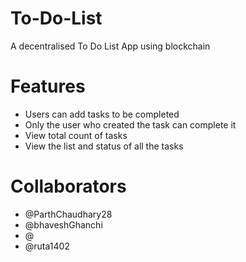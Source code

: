 # To-Do-List
A decentralised To Do List App using blockchain

# Features
- Users can add tasks to be completed
- Only the user who created the task can complete it
- View total count of tasks
- View the list and status of all the tasks

# Collaborators
- @ParthChaudhary28
- @bhaveshGhanchi
- @
- @ruta1402
